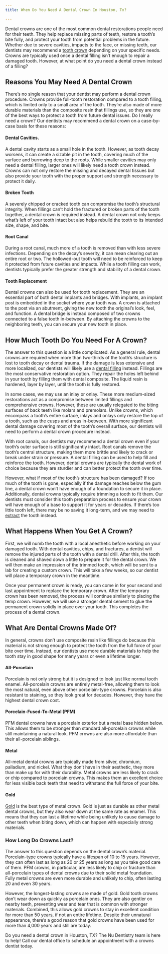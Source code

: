 ```yaml
---
title: When Do You Need A Dental Crown In Houston, Tx?

---
```

Dental crowns are one of the most common dental restorations people need for their teeth. They help replace missing parts of teeth, restore a tooth’s bite fully, and protect your tooth from potential problems in the future. Whether due to severe cavities, impacts to the face, or missing teeth, our dentists may recommend a [tooth crown](https://www.nudentistry.com/houston-tx/restorative-dentistry/tooth-crown/) depending on your specific needs. Crowns are typically used once a dental filling isn’t enough to repair a damaged tooth. However, at what point do you need a dental crown instead of a filling?

## Reasons You May Need A Dental Crown

There’s no single reason that your dentist may perform a dental crown procedure. Crowns provide full-tooth restoration compared to a tooth filling, which is limited only to a small area of the tooth. They’re also made of more durable materials than the composite resin that fillings use, so they are one of the best ways to protect a tooth from future dental issues. Do I really need a crown? Our dentists may recommend a dental crown on a case-by-case basis for these reasons:

#### Dental Cavities.

A dental cavity starts as a small hole in the tooth. However, as tooth decay worsens, it can create a sizable pit in the tooth, covering much of the surface and burrowing deep to the roots. While smaller cavities may only need a dental filling, larger ones will likely need a tooth crown instead. Crowns can not only restore the missing and decayed dental tissues but also provide your tooth with the proper support and strength necessary to protect it daily.

#### Broken Tooth

A severely chipped or cracked tooth can compromise the tooth’s structural integrity. When fillings can’t hold the fractured or broken parts of the tooth together, a dental crown is required instead. A dental crown not only keeps what’s left of your tooth intact but also helps rebuild the tooth to its intended size, shape, and bite.

#### Root Canal

During a root canal, much more of a tooth is removed than with less severe infections. Depending on the decay’s severity, it can mean clearing out an entire root or two. The hollowed-out tooth will need to be reinforced to keep it protected from future cavities and impacts. While a tooth filling can work, dentists typically prefer the greater strength and stability of a dental crown.

#### Tooth Replacement

Dental crowns can also be used for tooth replacement. They are an essential part of both dental implants and bridges. With implants, an implant post is embedded in the socket where your tooth was. A crown is attached to the post via an abutment, giving the new tooth the original’s look, feel, and function. A dental bridge is instead composed of two crowns connected to a false tooth in-between. By attaching the crowns to the neighboring teeth, you can secure your new tooth in place.

## How Much Tooth Do You Need For A Crown?

The answer to this question is a little complicated. As a general rule, dental crowns are required when more than two-thirds of the tooth’s structure is lost to tooth decay or dental trauma. If the damage is less extensive and more localized, our dentists will likely use a [dental filling](https://www.nudentistry.com/houston-tx/restorative-dentistry/cavity-fillings/) instead. Fillings are the most conservative restoration option. They repair the holes left behind in your tooth by filling them with dental composite. The liquid resin is hardened, layer by layer, until the tooth is fully restored.

In some cases, we may use an inlay or onlay. These more medium-sized restorations act as a compromise between limited fillings and comprehensive crowns. However, these are usually relegated to the biting surfaces of back teeth like molars and premolars. Unlike crowns, which encompass a tooth’s entire surface, inlays and onlays only restore the top of a tooth, such as the cusps and areas in-between. With more significant dental damage covering most of the tooth’s overall surface, our dentists will need to perform a dental crown procedure instead.

With root canals, our dentists may recommend a dental crown even if your tooth’s outer surface is still significantly intact. Root canals remove the tooth’s central structure, making them more brittle and likely to crack or break under strain or pressure. A dental filling can be used to help fill and reinforce the tooth. However, dental crowns are typically the dental work of choice because they are sturdier and can better protect the tooth over time.

However, what if most of the tooth’s structure has been damaged? If too much of the tooth is gone, especially if the damage reaches below the gum line, a dental crown won’t have enough of a foundation to secure it in place. Additionally, dental crowns typically require trimming a tooth to fit them. Our dentists must consider this tooth preparation process to ensure your crown will have enough of a base to support it for years or decades. If there’s too little tooth left, there may be no saving it long-term, and we may need to [extract](https://www.nudentistry.com/houston-tx/emergency-dentistry/tooth-extraction/) the tooth instead.

## What Happens When You Get A Crown?

First, we will numb the tooth with a local anesthetic before working on your damaged tooth. With dental cavities, chips, and fractures, a dentist will remove the injured parts of the tooth with a dental drill. After this, the tooth is cleaned and shaved down a little to prepare it for the dental crown. We will then make an impression of the trimmed tooth, which will be sent to a lab for creating a custom crown. This will take a few weeks, so our dentist will place a temporary crown in the meantime.

Once your permanent crown is ready, you can come in for your second and last appointment to replace the temporary crown. After the temporary crown has been removed, the process will continue similarly to placing the temp crown. However, we will use a stronger dental cement to glue the permanent crown solidly in place over your tooth. This completes the process of a dental crown.

## What Are Dental Crowns Made Of?

In general, crowns don’t use composite resin like fillings do because this material is not strong enough to protect the tooth from the full force of your bite over time. Instead, our dentists use more durable materials to help the tooth stay in good shape for many years or even a lifetime longer.

#### All-Porcelain

Porcelain is not only strong but it is designed to look just like normal tooth enamel. All-porcelain crowns are entirely metal-free, allowing them to look the most natural, even above other porcelain-type crowns. Porcelain is also resistant to staining, so they look great for decades. However, they have the highest dental crown cost.

#### Porcelain-Fused-To-Metal (PFM)

PFM dental crowns have a porcelain exterior but a metal base hidden below. This allows them to be stronger than standard all-porcelain crowns while still maintaining a natural look. PFM crowns are also more affordable than their all-porcelain siblings.

#### Metal

All-metal dental crowns are typically made from silver, chromium, palladium, and nickel. What they don’t have in their aesthetic, they more than make up for with their durability. Metal crowns are less likely to crack or chip compared to porcelain crowns. This makes them an excellent choice for less visible back teeth that need to withstand the full force of your bite.

#### Gold

[Gold](https://www.verywellhealth.com/what-is-a-gold-crown-1059031) is the best type of metal crown. Gold is just as durable as other metal dental crowns, but they also wear down at the same rate as enamel. This means that they can last a lifetime while being unlikely to cause damage to other teeth when biting down, which can happen with especially strong materials.

### How Long Do Crowns Last?

The answer to this question depends on the dental crown’s material. Porcelain-type crowns typically have a lifespan of 10 to 15 years. However, they can often last as long as 20 or 25 years as long as you take good care of them. PFM crowns, in particular, are less likely to chip or fracture than all-porcelain types of dental crowns due to their solid metal foundation. Fully metal crowns are even more durable and unlikely to chip, often lasting 20 and even 30 years.

However, the longest-lasting crowns are made of gold. Gold tooth crowns don’t wear down as quickly as porcelain ones. They are also gentler on nearby teeth, preventing wear and tear that is common with stronger materials. Combined, this allows gold crowns to stay in excellent condition for more than 50 years, if not an entire lifetime. Despite their unnatural appearance, there’s a good reason that gold crowns have been used for more than 4,000 years and still are today.

Do you need a dental crown in Houston, TX? The Nu Dentistry team is here to help! Call our dental office to schedule an appointment with a crowns dentist today.